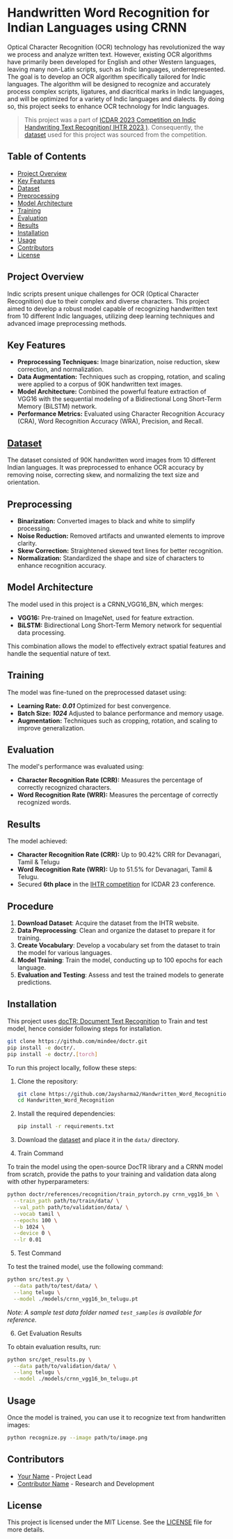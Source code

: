 
# Handwritten Word Recognition for Indian Languages using CRNN

Optical Character Recognition (OCR) technology has revolutionized the way we process and analyze written text. However, existing OCR algorithms have primarily been developed for English and other Western languages, leaving many non-Latin scripts, such as Indic languages, underrepresented. The goal is to develop an OCR algorithm specifically tailored for Indic languages. The algorithm will be designed to recognize and accurately process complex scripts, ligatures, and diacritical marks in Indic languages, and will be optimized for a variety of Indic languages and dialects. By doing so, this project seeks to enhance OCR technology for Indic languages.

> This project was a part of [ICDAR 2023 Competition on Indic Handwriting Text Recognition( IHTR 2023 )](https://ilocr.iiit.ac.in/ihtr/index.html). Consequently, the [dataset](https://ilocr.iiit.ac.in/ihtr/dataset.html) used for this project was sourced from the competition.

## Table of Contents

- [Project Overview](#project-overview)
- [Key Features](#key-features)
- [Dataset](#dataset)
- [Preprocessing](#preprocessing)
- [Model Architecture](#model-architecture)
- [Training](#training)
- [Evaluation](#evaluation)
- [Results](#results)
- [Installation](#installation)
- [Usage](#usage)
- [Contributors](#contributors)
- [License](#license)

## Project Overview

Indic scripts present unique challenges for OCR (Optical Character Recognition) due to their complex and diverse characters. This project aimed to develop a robust model capable of recognizing handwritten text from 10 different Indic languages, utilizing deep learning techniques and advanced image preprocessing methods.

## Key Features

- **Preprocessing Techniques:** Image binarization, noise reduction, skew correction, and normalization.
- **Data Augmentation:** Techniques such as cropping, rotation, and scaling were applied to a corpus of 90K handwritten text images.
- **Model Architecture:** Combined the powerful feature extraction of VGG16 with the sequential modeling of a Bidirectional Long Short-Term Memory (BiLSTM) network.
- **Performance Metrics:** Evaluated using Character Recognition Accuracy (CRA), Word Recognition Accuracy (WRA), Precision, and Recall.

## [Dataset](https://ilocr.iiit.ac.in/ihtr/dataset.html) 

The dataset consisted of 90K handwritten word images from 10 different Indian languages. It was preprocessed to enhance OCR accuracy by removing noise, correcting skew, and normalizing the text size and orientation.

## Preprocessing

- **Binarization:** Converted images to black and white to simplify processing.
- **Noise Reduction:** Removed artifacts and unwanted elements to improve clarity.
- **Skew Correction:** Straightened skewed text lines for better recognition.
- **Normalization:** Standardized the shape and size of characters to enhance recognition accuracy.

## Model Architecture

The model used in this project is a CRNN_VGG16_BN, which merges:

- **VGG16:** Pre-trained on ImageNet, used for feature extraction.
- **BiLSTM:** Bidirectional Long Short-Term Memory network for sequential data processing.

This combination allows the model to effectively extract spatial features and handle the sequential nature of text.

## Training

The model was fine-tuned on the preprocessed dataset using:

- **Learning Rate:** ***0.01*** Optimized for best convergence.
- **Batch Size:** ***1024*** Adjusted to balance performance and memory usage.
- **Augmentation:** Techniques such as cropping, rotation, and scaling to improve generalization.

## Evaluation

The model's performance was evaluated using:

- **Character Recognition Rate (CRR):** Measures the percentage of correctly recognized characters.
- **Word Recognition Rate (WRR):** Measures the percentage of correctly recognized words.

## Results

The model achieved:

- **Character Recognition Rate (CRR):** Up to 90.42% CRR  for Devanagari, Tamil & Telugu
- **Word Recognition Rate (WRR):** Up to 51.5% for Devanagari, Tamil & Telugu.
- Secured **6th place** in the [IHTR competition](https://ilocr.iiit.ac.in/ihtr/leaderboard.html) for ICDAR 23 conference.

## Procedure

1. **Download Dataset**: Acquire the dataset from the IHTR website.
2. **Data Preprocessing**: Clean and organize the dataset to prepare it for training.
3. **Create Vocabulary**: Develop a vocabulary set from the dataset to train the model for various languages.
4. **Model Training**: Train the model, conducting up to 100 epochs for each language.
5. **Evaluation and Testing**: Assess and test the trained models to generate predictions.


## Installation

This project uses [docTR: Document Text Recognition](https://github.com/mindee/doctr) to Train and test model, hence consider following steps for installation.
```sh
git clone https://github.com/mindee/doctr.git
pip install -e doctr/.
pip install -e doctr/.[torch]
```
To run this project locally, follow these steps:

1. Clone the repository:
   ```bash
   git clone https://github.com/Jaysharma2/Handwritten_Word_Recognition.git
   cd Handwritten_Word_Recognition
   ```

2. Install the required dependencies:
   ```bash
   pip install -r requirements.txt
   ```

3. Download the [dataset](https://ilocr.iiit.ac.in/ihtr/dataset.html)  and place it in the `data/` directory.

4. Train Command

To train the model using the open-source DocTR library and a CRNN model from scratch, provide the paths to your training and validation data along with other hyperparameters:

```bash
python doctr/references/recognition/train_pytorch.py crnn_vgg16_bn \
  --train_path path/to/train/data/ \
  --val_path path/to/validation/data/ \
  --vocab tamil \
  --epochs 100 \
  --b 1024 \
  --device 0 \
  --lr 0.01
```

5. Test Command

To test the trained model, use the following command:

```bash
python src/test.py \
  --data path/to/test/data/ \
  --lang telugu \
  --model ./models/crnn_vgg16_bn_telugu.pt
```

*Note: A sample test data folder named `test_samples` is available for reference.*

6.  Get Evaluation Results

To obtain evaluation results, run:

```bash
python src/get_results.py \
  --data path/to/validation/data/ \
  --lang telugu \
  --model ./models/crnn_vgg16_bn_telugu.pt
```

## Usage

Once the model is trained, you can use it to recognize text from handwritten images:

```bash
python recognize.py --image path/to/image.png
```

## Contributors

- [Your Name](https://github.com/your-username) - Project Lead
- [Contributor Name](https://github.com/contributor-username) - Research and Development

## License

This project is licensed under the MIT License. See the [LICENSE](LICENSE) file for more details.
